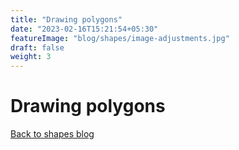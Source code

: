 ```yaml
---
title: "Drawing polygons"
date: "2023-02-16T15:21:54+05:30"
featureImage: "blog/shapes/image-adjustments.jpg"
draft: false
weight: 3
---
```


# Drawing polygons



[Back to shapes blog](/blog/shapes)

